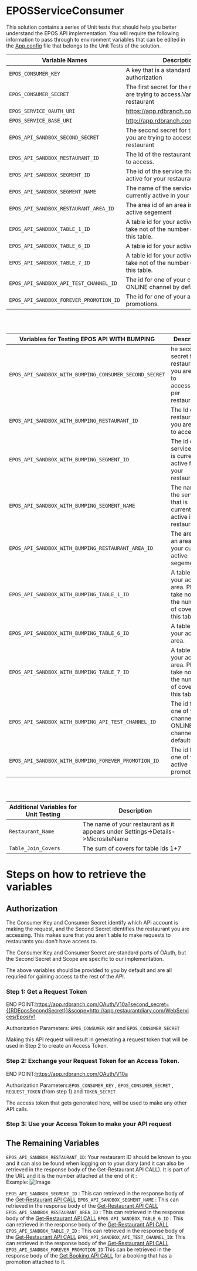 # EPOSServiceConsumer

This solution contains a series of Unit tests that should help you better understand the EPOS API implementation.
You will require the following information to pass through to environment variables that can be edited in the [App.config](https://github.com/ResDiary/ResDiary-OAuth-Examples/blob/RD-17292/C%23%20Examples/EposServiceConsumer/UnitTests/App.config) file that belongs to the Unit Tests of the solution.

| Variable Names | Description |
| --- | --- |
| `EPOS_CONSUMER_KEY` | A key that is a standard part of oAuth authorization|
| `EPOS_CONSUMER_SECRET`| The first secret for the restaurant you are trying to access.Varies per restaurant  |
|`EPOS_SERVICE_OAUTH_URI` | https://app.rdbranch.com/OAuth/V10a |
|`EPOS_SERVICE_BASE_URI` |http://app.rdbranch.com |
|`EPOS_API_SANDBOX_SECOND_SECRET`|The second secret for the restaurant you are trying to access.Varies per restaurant|
|`EPOS_API_SANDBOX_RESTAURANT_ID`|The Id of the restaurant you are trying to access.|
|`EPOS_API_SANDBOX_SEGMENT_ID`|The id of the service that is currently active for your restaurants|
|`EPOS_API_SANDBOX_SEGMENT_NAME`|The name of the service that is currently active in your restaurant |
|`EPOS_API_SANDBOX_RESTAURANT_AREA_ID`| The area id of an area in your current active segement|
|`EPOS_API_SANDBOX_TABLE_1_ID`|A table id for your active area. Please take not of the number of covers of this table.|
|`EPOS_API_SANDBOX_TABLE_6_ID`|A table id for your active area.|
|`EPOS_API_SANDBOX_TABLE_7_ID`|A table id for your active area. Please take not of the number of covers of this table.|
|`EPOS_API_SANDBOX_API_TEST_CHANNEL_ID`|The id for one of your channels. ONLINE channel by defaults is 3|
|`EPOS_API_SANDBOX_FOREVER_PROMOTION_ID`|The id for one of your active promotions.|

<br/>
<br/>

|Variables for Testing EPOS API WITH BUMPING |Description|
| --- | --- |
|`EPOS_API_SANDBOX_WITH_BUMPING_CONSUMER_SECOND_SECRET`|he second secret for the restaurant you are trying to access.Varies per restaurant|
|`EPOS_API_SANDBOX_WITH_BUMPING_RESTAURANT_ID`|The Id of the restaurant you are trying to access.|
|`EPOS_API_SANDBOX_WITH_BUMPING_SEGMENT_ID`|The id of the service that is currently active for your restaurants|
|`EPOS_API_SANDBOX_WITH_BUMPING_SEGMENT_NAME`|The name of the service that is currently active in your restaurant||
|`EPOS_API_SANDBOX_WITH_BUMPING_RESTAURANT_AREA_ID`|The area id of an area in your current active segement|
|`EPOS_API_SANDBOX_WITH_BUMPING_TABLE_1_ID`|A table id for your active area. Please take not of the number of covers of this table.|
|`EPOS_API_SANDBOX_WITH_BUMPING_TABLE_6_ID`|A table id for your active area.|
|`EPOS_API_SANDBOX_WITH_BUMPING_TABLE_7_ID`|A table id for your active area. Please take not of the number of covers of this table.||
|`EPOS_API_SANDBOX_WITH_BUMPING_API_TEST_CHANNEL_ID`|The id for one of your channels. ONLINE channel by defaults is 3|
|`EPOS_API_SANDBOX_WITH_BUMPING_FOREVER_PROMOTION_ID`|The id for one of your active promotions.|
<br/>
<br/>

| Additional Variables for Unit Testing      |Description|
| --- | --- |
|`Restaurant_Name`| The name of your restaurant as it appears under Settings->Details->MicrositeName|
|`Table_Join_Covers`|The sum of covers for table ids 1+7|
 
 
 
 # Steps on how to retrieve the variables
 
 ## Authorization
 
 The Consumer Key and Consumer Secret identify which API account is making the request, and the Second Secret identifies the restaurant you are accessing. This makes sure that you aren't able to make requests to restaurants you don't have access to.

The Consumer Key and Consumer Secret are standard parts of OAuth, but the Second Secret and Scope are specific to our implementation. 

The above variables should be provided to you by default and are all requried for gaining access to the rest of the API.

### Step 1:  Get a Request Token

END POINT:https://app.rdbranch.com/OAuth/V10a?second_secret={{RDEposSecondSecret}}&scope=http://app.restaurantdiary.com/WebServices/Epos/v1

Authorization Parameters:  `EPOS_CONSUMER_KEY` and  `EPOS_CONSUMER_SECRET`

Making this API request will result in generating a request token that will be used in Step 2 to create an Access Token.

### Step 2: Exchange your Request Token for an Access Token.
END POINT:https://app.rdbranch.com/OAuth/V10a

Authorization Parameters:`EPOS_CONSUMER_KEY` , `EPOS_CONSUMER_SECRET` , `REQUEST_TOKEN` (from step 1) and `TOKEN_SECRET`

The access token that gets generated here, will be used to make any other API calls.


### Step 3: Use your Access Token to make your API request




## The Remaining Variables
`EPOS_API_SANDBOX_RESTAURANT_ID`: Your restaurant ID should be known to you and it can also be found when logging on to your diary (and it can also be retrieved in the response body of the Get-Restaurant API CALL). It is part of the URL and it is the number attached at the end of it : 
<br/>
Example:
![Image](https://i.ibb.co/ws629fs/image.png)

 
`EPOS_API_SANDBOX_SEGMENT_ID`  : This can retrieved in the response body of the [Get-Restaurant API CALL](https://login.rdbranch.com/Admin/ApiAccount/EposDocumentation#GET-WebServices-Epos-v1-Restaurant-restaurantId)
`EPOS_API_SANDBOX_SEGMENT_NAME` : This can retrieved in the response body of the [Get-Restaurant API CALL](https://login.rdbranch.com/Admin/ApiAccount/EposDocumentation#GET-WebServices-Epos-v1-Restaurant-restaurantId)
`EPOS_API_SANDBOX_RESTAURANT_AREA_ID` : This can retrieved in the response body of the  [Get-Restaurant API CALL](https://login.rdbranch.com/Admin/ApiAccount/EposDocumentation#GET-WebServices-Epos-v1-Restaurant-restaurantId)
`EPOS_API_SANDBOX_TABLE_6_ID` : This can retrieved in the response body of the [Get-Restaurant API CALL](https://login.rdbranch.com/Admin/ApiAccount/EposDocumentation#GET-WebServices-Epos-v1-Restaurant-restaurantId)
`EPOS_API_SANDBOX_TABLE_7_ID` : This can retrieved in the response body of the  [Get-Restaurant API CALL](https://login.rdbranch.com/Admin/ApiAccount/EposDocumentation#GET-WebServices-Epos-v1-Restaurant-restaurantId)
`EPOS_API_SANDBOX_API_TEST_CHANNEL_ID`: This can retrieved in the response body of the  [Get-Restaurant API CALL](https://login.rdbranch.com/Admin/ApiAccount/EposDocumentation#GET-WebServices-Epos-v1-Restaurant-restaurantId)
`EPOS_API_SANDBOX_FOREVER_PROMOTION_ID`:This can be retrieved in the response body of the [Get Booking API CALL](https://login.resdiary.com/Admin/ApiAccount/EposDocumentation#GET-WebServices-Epos-v1-Restaurant-restaurantId-Booking-bookingId) for a booking that has a promotion attached to it.

